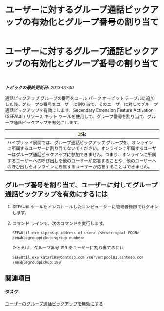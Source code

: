 ﻿---
title: ユーザーに対するグループ通話ピックアップの有効化とグループ番号の割り当て
TOCTitle: ユーザーに対するグループ通話ピックアップの有効化とグループ番号の割り当て
ms:assetid: c33bb6c2-d43b-4fb6-a0fa-6d82a7b09abe
ms:mtpsurl: https://technet.microsoft.com/ja-jp/library/JJ945650(v=OCS.15)
ms:contentKeyID: 52056699
ms.date: 05/19/2016
mtps_version: v=OCS.15
ms.translationtype: HT
---

# ユーザーに対するグループ通話ピックアップの有効化とグループ番号の割り当て

 

_**トピックの最終更新日:** 2013-01-30_

通話ピックアップ グループの番号をコール パーク オービット テーブルに追加した後、グループの番号をユーザーに割り当て、そのユーザーに対してグループ通話ピックアップを有効にします。Secondary Extension Feature Activation (SEFAUtil) リソース キット ツールを使用して、グループ番号を割り当て、グループ通話ピックアップを有効にします。

<table>
<thead>
<tr class="header">
<th><img src="images/Gg412781.note(OCS.15).gif" title="note" alt="note" />注:</th>
</tr>
</thead>
<tbody>
<tr class="odd">
<td>ハイブリッド展開では、グループ通話ピックアップ グループを、オンラインに所属するユーザーに割り当てないでください。オンラインに所属するユーザーはグループ通話ピックアップに参加できません。つまり、オンラインに所属するユーザーへの呼び出しを他のユーザーが応答することや、他のユーザーへの呼び出しをオンラインに所属するユーザーが応答することはできません。</td>
</tr>
</tbody>
</table>


## グループ番号を割り当て、ユーザーに対してグループ通話ピックアップを有効にするには

1.  SEFAUtil ツールをインストールしたコンピューターに管理者権限でログオンします。

2.  コマンド ラインで、次のコマンドを実行します。
    
        SEFAUtil.exe sip:<sip address of user> /server:<pool FQDN> /enablegrouppickup:<group number>
    
    たとえば、グループ番号 199 をユーザーに割り当てるには
    
        SEFAUtil.exe katarina@contoso.com /server:pool01.contoso.com /enablegrouppickup:199 

## 関連項目

#### タスク

[ユーザーのグループ通話ピックアップを無効にする](lync-server-2013-disable-group-call-pickup-for-users.md)

